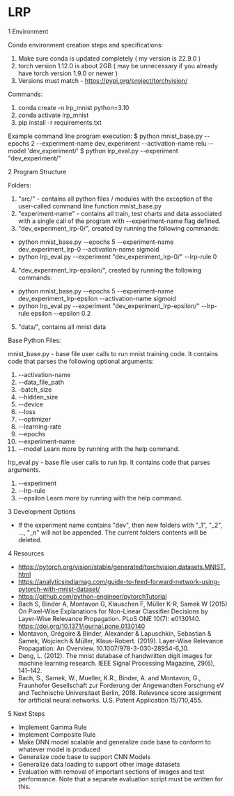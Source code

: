 # LRP

1 Environment

Conda environment creation steps and specifications:

1. Make sure conda is updated completely ( my version is 22.9.0 )
2. torch version 1.12.0 is about 2GB ( may be unnecessary if you already have torch version 1.9.0 or newer )
3. Versions must match - https://pypi.org/project/torchvision/ 

Commands:
1. conda create -n lrp_mnist python=3.10 
2. conda activate lrp_mnist
3. pip install -r requirements.txt

Example command line program execution:
  $ python mnist_base.py --epochs 2 --experiment-name dev_experiment --activation-name relu --model 'dev_experiment/'
  $ python lrp_eval.py --experiment "dev_experiment/"

2 Program Structure

Folders:
 1. "src/" - contains all python files / modules with the exception of the user-called command line function mnist_base.py
 2. "experiment-name" - contains all train, test charts and data associated with a single call of the program with --experiment-name flag defined.
 3. "dev_experiment_lrp-0/", created by running the following commands:
  - python mnist_base.py --epochs 5 --experiment-name dev_experiment_lrp-0 --activation-name sigmoid
  - python lrp_eval.py --experiment "dev_experiment_lrp-0/" --lrp-rule 0
 4. "dev_experiment_lrp-epsilon/", created by running the following commands:
  - python mnist_base.py --epochs 5 --experiment-name dev_experiment_lrp-epsilon --activation-name sigmoid
  - python lrp_eval.py --experiment "dev_experiment_lrp-epsilon/" --lrp-rule epsilon --epsilon 0.2
 5. "data/", contains all mnist data

Base Python Files:

mnist_base.py - base file user calls to run mnist training code. It contains code that parses the following optional arguments:
 1. --activation-name
 2. --data_file_path
 3. -batch_size
 4. --hidden_size
 5. --device
 6. --loss
 7. --optimizer
 8. --learning-rate
 9. --epochs
 10. --experiment-name
 11. --model
 Learn more by running with the help command.

lrp_eval.py - base file user calls to run lrp. It contains code that parses arguments.
 1. --experiment
 2. --lrp-rule
 3. --epsilon
Learn more by running with the help command.

3 Development Options
 - If the experiment name contains "dev", then new folders with "_1", "_2", ..., "_n" will not be appended. The current folders contents will be deleted.

4 Resources
  - https://pytorch.org/vision/stable/generated/torchvision.datasets.MNIST.html 
  - https://analyticsindiamag.com/guide-to-feed-forward-network-using-pytorch-with-mnist-dataset/ 
  - https://github.com/python-engineer/pytorchTutorial 
  - Bach S, Binder A, Montavon G, Klauschen F, Müller K-R, Samek W (2015) On Pixel-Wise Explanations for Non-Linear Classifier Decisions by Layer-Wise Relevance Propagation. PLoS ONE 10(7): e0130140. https://doi.org/10.1371/journal.pone.0130140 
  - Montavon, Grégoire & Binder, Alexander & Lapuschkin, Sebastian & Samek, Wojciech & Müller, Klaus-Robert. (2019). Layer-Wise Relevance Propagation: An Overview. 10.1007/978-3-030-28954-6_10. 
  - Deng, L. (2012). The mnist database of handwritten digit images for machine learning research. IEEE Signal Processing Magazine, 29(6), 141–142.
  - Bach, S., Samek, W., Mueller, K.R., Binder, A. and Montavon, G., Fraunhofer Gesellschaft zur Forderung der Angewandten Forschung eV and Technische Universitaet Berlin, 2018. Relevance score assignment for artificial neural networks. U.S. Patent Application 15/710,455.

5 Next Steps
 - Implement Gamma Rule
 - Implement Composite Rule
 - Make DNN model scalable and generalize code base to conform to whatever model is produced
 - Generalize code base to support CNN Models
 - Generalize data loading to support other image datasets
 - Evaluation with removal of important sections of images and test performance. Note that a separate evaluation script must be written for this.
